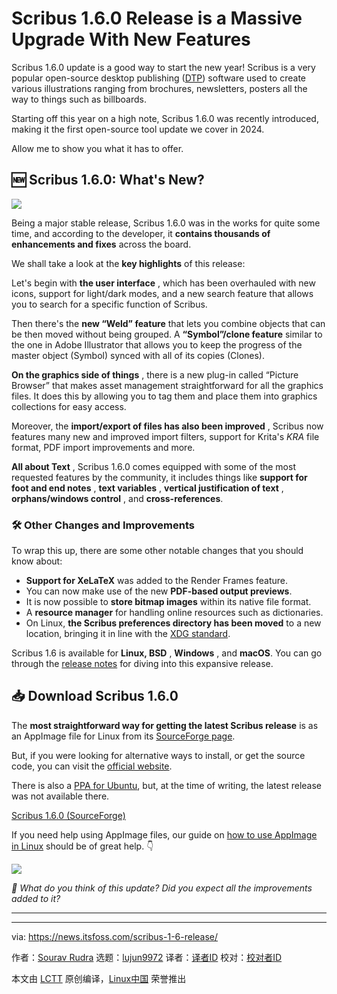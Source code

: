 [#]: subject: "Scribus 1.6.0 Release is a Massive Upgrade With New Features"
[#]: via: "https://news.itsfoss.com/scribus-1-6-release/"
[#]: author: "Sourav Rudra https://news.itsfoss.com/author/sourav/"
[#]: collector: "lujun9972/lctt-scripts-1700446145"
[#]: translator: " "
[#]: reviewer: " "
[#]: publisher: " "
[#]: url: " "

Scribus 1.6.0 Release is a Massive Upgrade With New Features
======
Scribus 1.6.0 update is a good way to start the new year!
Scribus is a very popular open-source desktop publishing ([DTP][1]) software used to create various illustrations ranging from brochures, newsletters, posters all the way to things such as billboards.

Starting off this year on a high note, Scribus 1.6.0 was recently introduced, making it the first open-source tool update we cover in 2024.

Allow me to show you what it has to offer.

## 🆕 Scribus 1.6.0: What's New?

![][2]

Being a major stable release, Scribus 1.6.0 was in the works for quite some time, and according to the developer, it **contains thousands of enhancements and fixes** across the board.

We shall take a look at the **key highlights** of this release:

Let's begin with **the user interface** , which has been overhauled with new icons, support for light/dark modes, and a new search feature that allows you to search for a specific function of Scribus.

Then there's the **new “Weld” feature** that lets you combine objects that can be then moved without being grouped. A **“Symbol”/clone feature** similar to the one in Adobe Illustrator that allows you to keep the progress of the master object (Symbol) synced with all of its copies (Clones).

**On the graphics side of things** , there is a new plug-in called “Picture Browser” that makes asset management straightforward for all the graphics files. It does this by allowing you to tag them and place them into graphics collections for easy access.

Moreover, the **import/export of files has also been improved** , Scribus now features many new and improved import filters, support for Krita's _KRA_ file format, PDF import improvements and more.

**All about Text** , Scribus 1.6.0 comes equipped with some of the most requested features by the community, it includes things like **support for foot and end notes** , **text variables** , **vertical justification of text** , **orphans/windows control** , and **cross-references**.

### 🛠️ Other Changes and Improvements

To wrap this up, there are some other notable changes that you should know about:

  * **Support for XeLaTeX** was added to the Render Frames feature.
  * You can now make use of the new **PDF-based output previews**.
  * It is now possible to **store bitmap images** within its native file format.
  * A **resource manager** for handling online resources such as dictionaries.
  * On Linux, **the Scribus preferences directory has been moved** to a new location, bringing it in line with the [XDG standard][3].



Scribus 1.6 is available for **Linux, BSD** , **Windows** , and **macOS**. You can go through the [release notes][4] for diving into this expansive release.

## 📥 Download Scribus 1.6.0

The **most straightforward way for getting the latest Scribus release** is as an AppImage file for Linux from its [SourceForge page][5].

But, if you were looking for alternative ways to install, or get the source code, you can visit the [official website][6].

There is also a [PPA for Ubuntu][7], but, at the time of writing, the latest release was not available there.

[Scribus 1.6.0 (SourceForge)][8]

If you need help using AppImage files, our guide on [how to use AppImage in Linux][9] should be of great help. 👇

![][10]

_💬 What do you think of this update? Did you expect all the improvements added to it?_

* * *

--------------------------------------------------------------------------------

via: https://news.itsfoss.com/scribus-1-6-release/

作者：[Sourav Rudra][a]
选题：[lujun9972][b]
译者：[译者ID](https://github.com/译者ID)
校对：[校对者ID](https://github.com/校对者ID)

本文由 [LCTT](https://github.com/LCTT/TranslateProject) 原创编译，[Linux中国](https://linux.cn/) 荣誉推出

[a]: https://news.itsfoss.com/author/sourav/
[b]: https://github.com/lujun9972
[1]: https://en.wikipedia.org/wiki/Desktop_publishing
[2]: https://news.itsfoss.com/content/images/2024/01/Scribus_1.6.png
[3]: https://specifications.freedesktop.org/basedir-spec/basedir-spec-0.6.html
[4]: https://www.scribus.net/scribus-1-6-0-released/
[5]: https://sourceforge.net/projects/scribus/files/scribus/
[6]: https://www.scribus.net/downloads/
[7]: https://launchpad.net/~scribus/+archive/ubuntu/ppa
[8]: https://sourceforge.net/projects/scribus/files/scribus/1.6.0/
[9]: https://itsfoss.com/use-appimage-linux/
[10]: https://itsfoss.com/content/images/size/w256h256/2022/12/android-chrome-192x192.png
